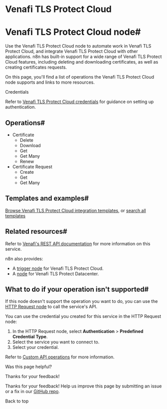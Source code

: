 # Venafi TLS Protect Cloud

[ ](https://github.com/n8n-io/n8n-docs/edit/main/docs/integrations/builtin/app-nodes/n8n-nodes-base.venafitlsprotectcloud.md "Edit this page")

# Venafi TLS Protect Cloud node#

Use the Venafi TLS Protect Cloud node to automate work in Venafi TLS Protect Cloud, and integrate Venafi TLS Protect Cloud with other applications. n8n has built-in support for a wide range of Venafi TLS Protect Cloud features, including deleting and downloading certificates, as well as creating certificates requests. 

On this page, you'll find a list of operations the Venafi TLS Protect Cloud node supports and links to more resources.

Credentials

Refer to [Venafi TLS Protect Cloud credentials](../../credentials/venafitlsprotectcloud/) for guidance on setting up authentication. 

## Operations#

  * Certificate
    * Delete
    * Download
    * Get
    * Get Many
    * Renew
  * Certificate Request
    * Create
    * Get
    * Get Many



## Templates and examples#

[Browse Venafi TLS Protect Cloud integration templates](https://n8n.io/integrations/venafi-tls-protect-cloud/), or [search all templates](https://n8n.io/workflows/)

## Related resources#

Refer to [Venafi's REST API documentation](https://docs.venafi.cloud/api/vaas-rest-api/) for more information on this service.

n8n also provides:

  * A [trigger node](../../trigger-nodes/n8n-nodes-base.venafitlsprotectcloudtrigger/) for Venafi TLS Protect Cloud.
  * A [node](../n8n-nodes-base.venafitlsprotectdatacenter/) for Venafi TLS Protect Datacenter.



## What to do if your operation isn't supported#

If this node doesn't support the operation you want to do, you can use the [HTTP Request node](../../core-nodes/n8n-nodes-base.httprequest/) to call the service's API.

You can use the credential you created for this service in the HTTP Request node: 

  1. In the HTTP Request node, select **Authentication** > **Predefined Credential Type**.
  2. Select the service you want to connect to.
  3. Select your credential.



Refer to [Custom API operations](../../../custom-operations/) for more information.

Was this page helpful? 

Thanks for your feedback! 

Thanks for your feedback! Help us improve this page by submitting an issue or a fix in our [GitHub repo](https://github.com/n8n-io/n8n-docs). 

Back to top 
